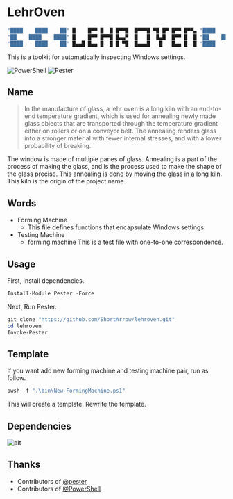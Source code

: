 # LehrOven

```bash
"████    ████    ██" █    █▀▀ █  █ █▀▀█  █▀▀▀█ ▀█ █▀ █▀▀ █▀▀▄ "████    ████    ██"
"██    ████    ████" █    █▀▀ █▀▀█ █▄▄▀  █   █  █▄█  █▀▀ █  █ "██    ████    ████"
"████    ████    ██" █▄▄█ █▄▄ █  █ █ ▀█  █▄▄▄█   █   █▄▄ █  █ "████    ████    ██"
```

This is a toolkit for automatically inspecting Windows settings.

![PowerShell](https://img.shields.io/github/v/release/Powershell/Powershell?label=PowerShell) ![Pester](https://img.shields.io/github/v/release/pester/Pester?label=Pester)

## Name

>In the manufacture of glass, a lehr oven is a long kiln with an end-to-end temperature gradient, which is used for annealing newly made glass objects that are transported through the temperature gradient either on rollers or on a conveyor belt. The annealing renders glass into a stronger material with fewer internal stresses, and with a lower probability of breaking.

The window is made of multiple panes of glass. Annealing is a part of the process of making the glass, and is the process used to make the shape of the glass precise. This annealing is done by moving the glass in a long kiln. This kiln is the origin of the project name.

## Words

- Forming Machine
  - This file defines functions that encapsulate Windows settings.
- Testing Machine
  - forming machine This is a test file with one-to-one correspondence.

## Usage

First, Install dependencies.

```powershell
Install-Module Pester -Force
```

Next, Run Pester.

```powershell
git clone "https://github.com/ShortArrow/lehroven.git"
cd lehroven
Invoke-Pester
```

## Template

If you want add new forming machine and testing machine pair, run as follow.

```powershell
pwsh -f ".\bin\New-FormingMachine.ps1"
```

This will create a template. Rewrite the template.

## Dependencies

![alt](https://img.shields.io/github/v/release/Powershell/Powershell?label=PowerShell)

## Thanks

- Contributors of [@pester](https://github.com/pester)
- Contributors of [@PowerShell](https://github.com/PowerShell)
